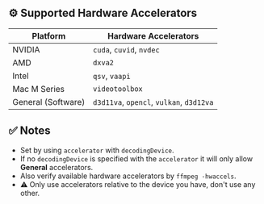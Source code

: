 ## ⚙️ Supported Hardware Accelerators

| **Platform**       | **Hardware Accelerators**                |
| ------------------ | ---------------------------------------- |
| NVIDIA             | `cuda`, `cuvid`, `nvdec`                 |
| AMD                | `dxva2`                                  |
| Intel              | `qsv`, `vaapi`                           |
| Mac M Series       | `videotoolbox`                           |
| General (Software) | `d3d11va`, `opencl`, `vulkan`, `d3d12va` |

## ✅ Notes

- Set by using `accelerator` with `decodingDevice`.
- If no `decodingDevice` is specified with the `accelerator` it will only allow **General** accelerators.
- Also verify available hardware accelerators by `ffmpeg -hwaccels`.
- ⚠️ Only use accelerators relative to the device you have, don't use any other.
